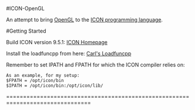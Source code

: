 #ICON-OpenGL 

An attempt to bring [OpenGL](http://en.wikipedia.org/wiki/OpenGL_ES) to the [ICON programming language](http://en.wikipedia.org/wiki/OpenGL_ES#OpenGL_ES_3.0).


#Getting Started

Build ICON version 9.5.1: [ICON Homepage](http://www.cs.arizona.edu/icon/v951/build.htm)

Install the loadfuncpp from here: [Carl's Loadfuncpp](http://www-users.cs.umn.edu/~carl/loadfuncpp.htm)

Remember to set IPATH and FPATH for which the ICON compiler relies on:

    As an example, for my setup:
    $FPATH = /opt/icon/bin
    $IPATH = /opt/icon/bin:/opt/icon/lib/

===============================================================================

